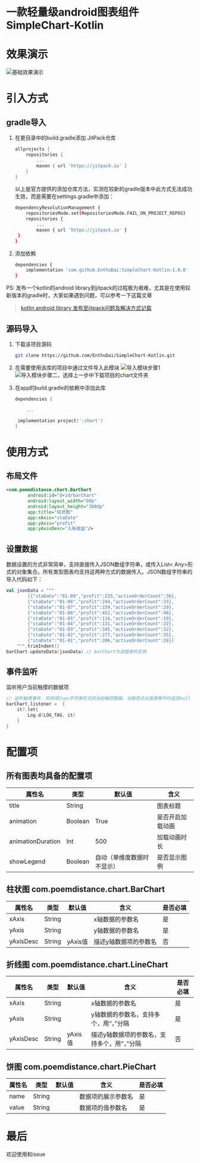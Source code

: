 # 一款轻量级android图表组件SimpleChart-Kotlin

# 效果演示

![基础效果演示](https://img-blog.csdnimg.cn/57ba39eb26b64e2396fbc4947b81526e.gif#pic_center)

# 引入方式
## gradle导入
1. 在更目录中的build.gradle添加 JitPack仓库

	```powershell
	allprojects {
		repositories {
			...
			maven { url 'https://jitpack.io' }
		}
	}
	```
	以上是官方提供的添加仓库方法，实测在较新的gradle版本中此方式无法成功生效，而是需要在settings.gradle中添加：
	

	```bash
	dependencyResolutionManagement {
    	repositoriesMode.set(RepositoriesMode.FAIL_ON_PROJECT_REPOS)
    	repositories {
        	...
        	maven { url 'https://jitpack.io' }
   	 }
	}
	```

2. 添加依赖
 

	```bash
	dependencies {
	    implementation 'com.github.EnthuDai:SimpleChart-Kotlin:1.0.8'
	}	
	```
 PS: 发布一个kotlin的android library到jitpack的过程极为艰难，尤其是在使用较新版本的gradle时，大家如果遇到问题，可以参考一下这篇文章 

> [kotlin android library 发布至jitpack问题及解决方式记载](https://blog.csdn.net/qq_28504151/article/details/122472628)

## 源码导入
1. 下载该项目源码

    ```bash
	git clone https://github.com/EnthuDai/SimpleChart-Kotlin.git
    ```
2. 在需要使用该库的项目中通过文件导入此模块
	![导入模块步骤1](https://img-blog.csdnimg.cn/d00e409f0d9b4f6a8b7900fa1f8f9d94.png?x-oss-process=image/watermark,type_d3F5LXplbmhlaQ,shadow_50,text_Q1NETiBARW50aHXkuLY=,size_20,color_FFFFFF,t_70,g_se,x_16#pic_center)
![导入模块步骤二，选择上一步中下载项目的chart文件夹](https://img-blog.csdnimg.cn/74ac54a65703425db87eede8fda2422e.png?x-oss-process=image/watermark,type_d3F5LXplbmhlaQ,shadow_50,text_Q1NETiBARW50aHXkuLY=,size_20,color_FFFFFF,t_70,g_se,x_16#pic_center)

3. 在app的build.gradle的依赖中添加此库
	

	```powershell
	dependencies {

		...
	
   	 implementation project(':chart')
	}
	```

# 使用方式
## 布局文件

```xml
<com.poemdistance.chart.BarChart
        android:id="@+id/barChart"
        android:layout_width="0dp"
        android:layout_height="300dp"
        app:title="柱状图"
        app:xAxis="staDate"
        app:yAxis="profit"
        app:yAxisDesc="入账收益"/>
```

## 设置数据
数据设置的方式非常简单，支持直接传入JSON数组字符串，或传入List< Any>形式的对象集合。所有类型图表均支持这两种方式的数据传入。JSON数组字符串的导入代码如下：
```kotlin
val jsonData = """
        [{"staDate":"01-09","profit":235,"activeOrderCount":36},
        {"staDate":"01-08","profit":244,"activeOrderCount":33},
        {"staDate":"01-07","profit":159,"activeOrderCount":29},
        {"staDate":"01-06","profit":452,"activeOrderCount":48},
        {"staDate":"01-05","profit":116,"activeOrderCount":19},
        {"staDate":"01-04","profit":131,"activeOrderCount":22},
        {"staDate":"01-03","profit":345,"activeOrderCount":32},
        {"staDate":"01-02","profit":277,"activeOrderCount":35},
        {"staDate":"01-01","profit":206,"activeOrderCount":28}]
    """.trimIndent()
barChart.updateData(jsonData) // barChart为该图表的实例
```
## 事件监听
监听用户当前触摸的数据项

```kotlin
// 监听触摸事件，将获得Json字符串形式的当前触控数据，当触控点从图表移开时返回null
barChart.listener =  {
	it?.let{
		Log.d(LOG_TAG, it)
	}
}
```

# 配置项
## 所有图表均具备的配置项
|    属性名    |类型                              |默认值           			  |含义
|----------------|-------------------------------|-----------------------------|-----------------------------|
|title              |String                           |                                   |图表标题
|animation    |Boolean                       | True             |是否开启加载动画
|animationDuration|Int|500|加载动画时长
|showLegend|Boolean|自动（单维度数据时不显示）|是否显示图例


## 柱状图 com.poemdistance.chart.BarChart
|    属性名    |类型                              |默认值           			  |含义                           |是否必填
|----------------|-------------------------------|-----------------------------|-----------------------------|-----------------------------|
|xAxis|String|                                   |x轴数据的参数名|是
|yAxis|String| |y轴数据的参数名|是
|yAxisDesc|String|yAxis值|描述y轴数据项的参数名|否

## 折线图 com.poemdistance.chart.LineChart
|    属性名    |类型                              |默认值           			  |含义                           |是否必填
|----------------|-------------------------------|-----------------------------|-----------------------------|-----------------------------|
|xAxis|String|                                   |x轴数据的参数名|是
|yAxis|String| |y轴数据的参数名，支持多个，用“，”分隔|是
|yAxisDesc|String|yAxis值|描述y轴数据项的参数名，支持多个，用“，”分隔|否

## 饼图 com.poemdistance.chart.PieChart
|    属性名    |类型                              |默认值           			  |含义                           |是否必填
|----------------|-------------------------------|-----------------------------|-----------------------------|-----------------------------|
|name|String|                                   |数据项的展示参数名|是
|value|String| |数据项的值参数名|是
# 最后
欢迎使用和issue
